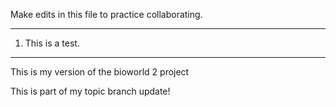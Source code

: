 Make edits in this file to practice collaborating.

---

1.  This is a test.

---

This is my version of the bioworld 2 project

This is part of my topic branch update!
